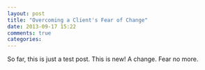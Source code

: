 ```yaml
---
layout: post
title: "Overcoming a Client's Fear of Change"
date: 2013-09-17 15:22
comments: true
categories: 
---
```

So far, this is just a test post.  This is new!  A change.  Fear no more.
